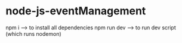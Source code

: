 # node-js-eventManagement
npm i    --> to install all dependencies
npm run dev --> to run dev script (which runs nodemon)

